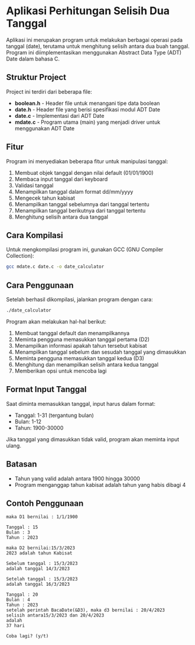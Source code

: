 # Aplikasi Perhitungan Selisih Dua Tanggal

Aplikasi ini merupakan program untuk melakukan berbagai operasi pada tanggal (date), terutama untuk menghitung selisih antara dua buah tanggal. Program ini diimplementasikan menggunakan Abstract Data Type (ADT) Date dalam bahasa C.

## Struktur Project

Project ini terdiri dari beberapa file:

- **boolean.h** - Header file untuk menangani tipe data boolean
- **date.h** - Header file yang berisi spesifikasi modul ADT Date
- **date.c** - Implementasi dari ADT Date
- **mdate.c** - Program utama (main) yang menjadi driver untuk menggunakan ADT Date

## Fitur

Program ini menyediakan beberapa fitur untuk manipulasi tanggal:

1. Membuat objek tanggal dengan nilai default (01/01/1900)
2. Membaca input tanggal dari keyboard
3. Validasi tanggal
4. Menampilkan tanggal dalam format dd/mm/yyyy
5. Mengecek tahun kabisat
6. Menampilkan tanggal sebelumnya dari tanggal tertentu
7. Menampilkan tanggal berikutnya dari tanggal tertentu
8. Menghitung selisih antara dua tanggal

## Cara Kompilasi

Untuk mengkompilasi program ini, gunakan GCC (GNU Compiler Collection):

```bash
gcc mdate.c date.c -o date_calculator
```

## Cara Penggunaan

Setelah berhasil dikompilasi, jalankan program dengan cara:

```bash
./date_calculator
```

Program akan melakukan hal-hal berikut:

1. Membuat tanggal default dan menampilkannya
2. Meminta pengguna memasukkan tanggal pertama (D2)
3. Menampilkan informasi apakah tahun tersebut kabisat
4. Menampilkan tanggal sebelum dan sesudah tanggal yang dimasukkan
5. Meminta pengguna memasukkan tanggal kedua (D3)
6. Menghitung dan menampilkan selisih antara kedua tanggal
7. Memberikan opsi untuk mencoba lagi

## Format Input Tanggal

Saat diminta memasukkan tanggal, input harus dalam format:

- Tanggal: 1-31 (tergantung bulan)
- Bulan: 1-12
- Tahun: 1900-30000

Jika tanggal yang dimasukkan tidak valid, program akan meminta input ulang.

## Batasan

- Tahun yang valid adalah antara 1900 hingga 30000
- Program menganggap tahun kabisat adalah tahun yang habis dibagi 4

## Contoh Penggunaan

```
maka D1 bernilai : 1/1/1900

Tanggal : 15
Bulan : 3
Tahun : 2023

maka D2 bernilai:15/3/2023
2023 adalah tahun Kabisat

Sebelum tanggal : 15/3/2023
adalah tanggal 14/3/2023

Setelah tanggal : 15/3/2023
adalah tanggal 16/3/2023

Tanggal : 20
Bulan : 4
Tahun : 2023
setelah perintah BacaDate(&D3), maka d3 bernilai : 20/4/2023
selisih antara15/3/2023 dan 20/4/2023
adalah
37 hari

Coba lagi? (y/t)
```
